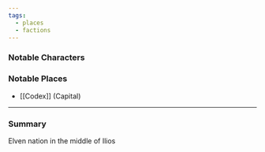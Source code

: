 ```yaml
---
tags:
  - places
  - factions
---
```

### Notable Characters


### Notable Places
- [[Codex]] (Capital)


___
### Summary
Elven nation in the middle of Ilios